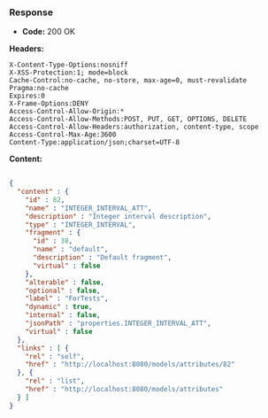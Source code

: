 ### Response

* **Code:** 200 OK

**Headers:**

`X-Content-Type-Options:nosniff`  
`X-XSS-Protection:1; mode=block`  
`Cache-Control:no-cache, no-store, max-age=0, must-revalidate`  
`Pragma:no-cache`  
`Expires:0`  
`X-Frame-Options:DENY`  
`Access-Control-Allow-Origin:*`  
`Access-Control-Allow-Methods:POST, PUT, GET, OPTIONS, DELETE`  
`Access-Control-Allow-Headers:authorization, content-type, scope`  
`Access-Control-Max-Age:3600`  
`Content-Type:application/json;charset=UTF-8`  

**Content:**

```json
    
{
  "content" : {
    "id" : 82,
    "name" : "INTEGER_INTERVAL_ATT",
    "description" : "Integer interval description",
    "type" : "INTEGER_INTERVAL",
    "fragment" : {
      "id" : 38,
      "name" : "default",
      "description" : "Default fragment",
      "virtual" : false
    },
    "alterable" : false,
    "optional" : false,
    "label" : "ForTests",
    "dynamic" : true,
    "internal" : false,
    "jsonPath" : "properties.INTEGER_INTERVAL_ATT",
    "virtual" : false
  },
  "links" : [ {
    "rel" : "self",
    "href" : "http://localhost:8080/models/attributes/82"
  }, {
    "rel" : "list",
    "href" : "http://localhost:8080/models/attributes"
  } ]
}
```
